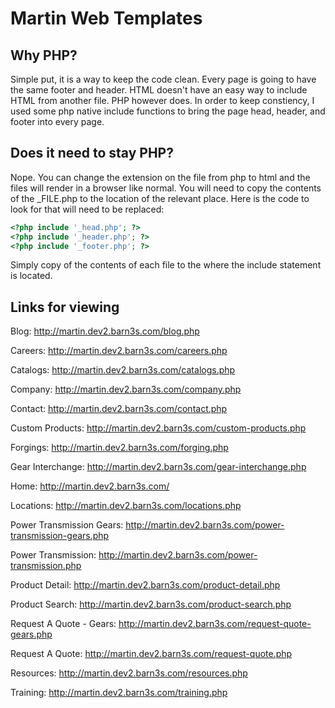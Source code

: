 # Martin Web Templates

Why PHP?
--------

Simple put, it is a way to keep the code clean. Every page is going to have the same footer and header. HTML doesn't have an easy way to include HTML from another file. PHP however does. In order to keep constiency, I used some php native include functions to bring the page head, header, and footer into every page. 

Does it need to stay PHP?
-------------------------

Nope. You can change the extension on the file from php to html and the files will render in a browser like normal. You will need to copy the contents of the _FILE.php to the location of the relevant place. Here is the code to look for that will need to be replaced:
```php
<?php include '_head.php'; ?>
<?php include '_header.php'; ?>
<?php include '_footer.php'; ?>
```
Simply copy of the contents of each file to the where the include statement is located.

Links for viewing
-----------------

Blog: http://martin.dev2.barn3s.com/blog.php

Careers: http://martin.dev2.barn3s.com/careers.php

Catalogs: http://martin.dev2.barn3s.com/catalogs.php

Company: http://martin.dev2.barn3s.com/company.php

Contact: http://martin.dev2.barn3s.com/contact.php

Custom Products: http://martin.dev2.barn3s.com/custom-products.php

Forgings: http://martin.dev2.barn3s.com/forging.php

Gear Interchange: http://martin.dev2.barn3s.com/gear-interchange.php

Home: http://martin.dev2.barn3s.com/

Locations: http://martin.dev2.barn3s.com/locations.php

Power Transmission Gears: http://martin.dev2.barn3s.com/power-transmission-gears.php

Power Transmission: http://martin.dev2.barn3s.com/power-transmission.php

Product Detail: http://martin.dev2.barn3s.com/product-detail.php

Product Search: http://martin.dev2.barn3s.com/product-search.php

Request A Quote - Gears: http://martin.dev2.barn3s.com/request-quote-gears.php

Request A Quote: http://martin.dev2.barn3s.com/request-quote.php

Resources: http://martin.dev2.barn3s.com/resources.php

Training: http://martin.dev2.barn3s.com/training.php